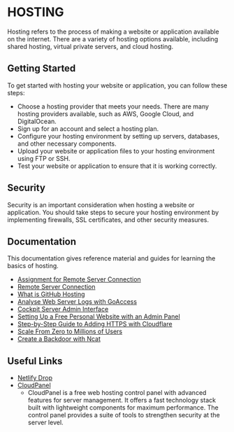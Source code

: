 # HOSTING

Hosting refers to the process of making a website or application available on the internet. There are a variety of hosting options available, including shared hosting, virtual private servers, and cloud hosting.

## Getting Started

To get started with hosting your website or application, you can follow these steps:

- Choose a hosting provider that meets your needs. There are many hosting providers available, such as AWS, Google Cloud, and DigitalOcean.
- Sign up for an account and select a hosting plan.
- Configure your hosting environment by setting up servers, databases, and other necessary components.
- Upload your website or application files to your hosting environment using FTP or SSH.
- Test your website or application to ensure that it is working correctly.

## Security

Security is an important consideration when hosting a website or application. You should take steps to secure your hosting environment by implementing firewalls, SSL certificates, and other security measures.

## Documentation

This documentation gives reference material and guides for learning the basics of hosting.

- [Assignment for Remote Server Connection](./sunucuya.baglanma.odev.md)
- [Remote Server Connection](./sunucuya.baglanma.md)
- [What is GitHub Hosting](./github.hosting.md)
- [Analyse Web Server Logs with GoAccess](./goaccess.log.analysis.md)
- [Cockpit Server Admin Interface](./cockpit.md)
- [Setting Up a Free Personal Website with an Admin Panel](./setup.website.with.admin.panel.md)
- [Step-by-Step Guide to Adding HTTPS with Cloudflare](./https.using.cloudflare.md)
- [Scale From Zero to Millions of Users](./scale.or.design.system.for.big.data.md)
- [Create a Backdoor with Ncat](./netcat.backdoor.md)

## Useful Links

- [Netlify Drop](https://app.netlify.com/drop)
- [CloudPanel](https://www.cloudpanel.io/)
  - CloudPanel is a free web hosting control panel with advanced features for server management. It offers a fast technology stack built with lightweight components for maximum performance. The control panel provides a suite of tools to strengthen security at the server level.

